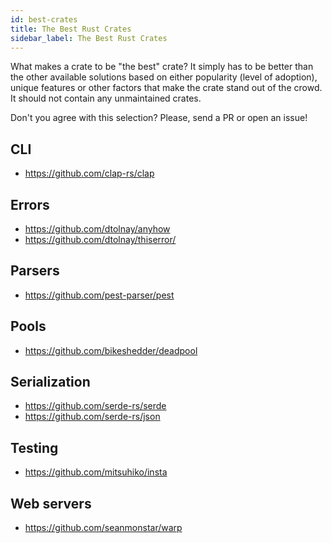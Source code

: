 ```yaml
---
id: best-crates
title: The Best Rust Crates
sidebar_label: The Best Rust Crates
---
```


What makes a crate to be "the best" crate? It simply has to be better than the other available solutions based on either popularity (level of adoption), unique features or other factors that make the crate stand out of the crowd. It should not contain any unmaintained crates.

Don't you agree with this selection? Please, send a PR or open an issue!

## CLI

- https://github.com/clap-rs/clap

## Errors

- https://github.com/dtolnay/anyhow
- https://github.com/dtolnay/thiserror/

## Parsers

- https://github.com/pest-parser/pest

## Pools

- https://github.com/bikeshedder/deadpool

## Serialization

- https://github.com/serde-rs/serde
- https://github.com/serde-rs/json

## Testing

- https://github.com/mitsuhiko/insta

## Web servers

- https://github.com/seanmonstar/warp
